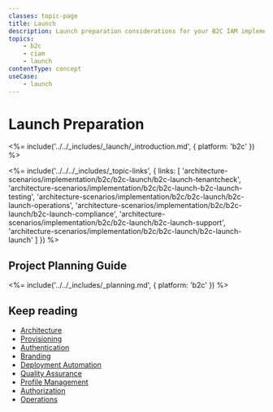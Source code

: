```yaml
---
classes: topic-page
title: Launch
description: Launch preparation considerations for your B2C IAM implementation.
topics:
    - b2c
    - ciam
    - launch
contentType: concept
useCase:
    - launch
---
```

# Launch Preparation

<%= include('../../_includes/_launch/_introduction.md', { platform: 'b2c' }) %>


<%= include('../../../_includes/_topic-links', { links: [ 'architecture-scenarios/implementation/b2c/b2c-launch/b2c-launch-tenantcheck', 'architecture-scenarios/implementation/b2c/b2c-launch-b2c-launch-testing', 'architecture-scenarios/implementation/b2c/b2c-launch/b2c-launch-operations', 'architecture-scenarios/implementation/b2c/b2c-launch/b2c-launch-compliance', 'architecture-scenarios/implementation/b2c/b2c-launch/b2c-launch-support', 'architecture-scenarios/implementation/b2c/b2c-launch/b2c-launch-launch' ] }) %>


## Project Planning Guide

<%= include('../../_includes/_planning.md', { platform: 'b2c' }) %>

## Keep reading

* [Architecture](/architecture-scenarios/implementation/b2c/b2c-architecture)
* [Provisioning](/architecture-scenarios/implementation/b2c/b2c-provisioning)
* [Authentication](/architecture-scenarios/implementation/b2c/b2c-authentication)
* [Branding](/architecture-scenarios/implementation/b2c/b2c-branding)
* [Deployment Automation](/architecture-scenarios/implementation/b2c/b2c-deployment)
* [Quality Assurance](/architecture-scenarios/implementation/b2c/b2c-qa)
* [Profile Management](/architecture-scenarios/implementation/b2c/b2c-profile-mgmt)
* [Authorization](/architecture-scenarios/implementation/b2c/b2c-authorization)
* [Operations](/architecture-scenarios/implementation/b2c/b2c-operations)
